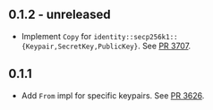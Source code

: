 ## 0.1.2 - unreleased

- Implement `Copy` for `identity::secp256k1::{Keypair,SecretKey,PublicKey}`.
  See [PR 3707].

[PR 3707]: https://github.com/libp2p/rust-libp2p/pull/3707

## 0.1.1

- Add `From` impl for specific keypairs.
  See [PR 3626].

[PR 3626]: https://github.com/libp2p/rust-libp2p/pull/3626
